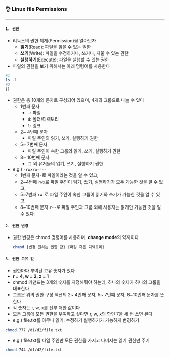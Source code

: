 ### 👌 Linux file Permissions

---

#### `1. 권한`

- 리눅스의 권한 체계(Permission)을 알아보자
  - **읽기**(Read): 파일을 읽을 수 있는 권한
  - **쓰기**(Write): 파일을 수정하거나, 쓰거나, 지울 수 있는 권한
  - **실행하기**(Execute): 파일을 실행할 수 있는 권한
- 파일의 권한을 보기 위해서는 아래 명령어를 사용한다

``` bash
#1 
ls -l
#2
ll
```

- 권한은 총 10개의 문자로 구성되어 있으며, 4개의 그룹으로 나눌 수 있다
  - 1번째 문자
    - `-`: 파일
    - `d`: 폴더/디렉토리
    - `l`: 링크
  - 2~ 4번째 문자
    - 파일 주인의 읽기, 쓰기, 실행하기 권한
  - 5~ 7번째 문자
    - 파일 주인이 속한 그룹의 읽기, 쓰기, 실행하기 권한
  - 8~ 10번째 문자
    - 그 외 유저들의 읽기, 쓰기, 실행하기 권한
- e.g.) `-rwxrw-r--`
  - 1번째 문자`-`로 파일이라는 것을 알 수 있고,
  - 2~4번째 `rwx`로 파일 주인이 읽기, 쓰기, 실행하기가 모두 가능한 것을 알 수 있고,
  - 5~7번째 `rw-`로 파일 주인이 속한 그룹이 읽기와 쓰기가 가능한 것을 알 수 있고,
  - 8~10번째 문자 `r--`로 파일 주인과 그룹 외에 사용자는 읽기만 가능한 것을 알 수 있다.



#### `2. 권한 변경`

- 권한 변경은 chmod 명령어를 사용하며, **change mode**의 약자이다

  ``` bash
  chmod {변경 원하는 권한 값} {파일 혹은 디렉토리}
  ```



#### `3. 권한 고유 값`

- 권한마다 부여된 고유 숫자가 있다
- **r = 4, w = 2, z = 1**
- chmod 커맨드는 3개의 숫자를 지정해줘야 하는데, 하나의 숫자가 하나의 그룹을 대표한다
- 그룹은 위의 권한 구성 섹션의 2~ 4번째 문자, 5~ 7번쨰 문자, 8~10번째 문자를 뜻한다
- 각 숫자는 r, w, x를 전부 더한 값이다
- 모든 그룹에 모든 권한을 부여하고 싶다면 r, w, x의 합인 7을 세 번 쓰면 된다
- e.g.) file.txt를 아무나 읽기, 수정하기 실행하기가 가능하게 변경하기

``` bash
chmod 777 /d1/d2/file.txt
```

- e.g.) file.txt를 파일 주인만 모든 권한을 가지고 나머지는 읽기 권한만 주기

``` bash
chmod 744 /d1/d2/file.txt
```

